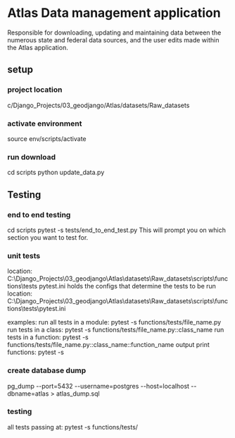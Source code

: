 # Atlas Data management application 

Responsible for downloading, updating and maintaining data between the numerous state and federal data sources, and the user edits made within the Atlas application.




## setup 

### project location
c/Django_Projects/03_geodjango/Atlas/datasets/Raw_datasets

### activate environment
source env/scripts/activate

### run download
cd scripts
python update_data.py

## Testing

### end to end testing
cd scripts
pytest -s tests/end_to_end_test.py
This will prompt you on which section you want to test for.

### unit tests
location: C:\Django_Projects\03_geodjango\Atlas\datasets\Raw_datasets\scripts\functions\tests
pytest.ini holds the configs that determine the tests to be run
location: C:\Django_Projects\03_geodjango\Atlas\datasets\Raw_datasets\scripts\functions\tests\pytest.ini

examples:
run all tests in a module: pytest -s functions/tests/file_name.py
run tests in a class: pytest -s functions/tests/file_name.py::class_name
run tests in a function: pytest -s functions/tests/file_name.py::class_name::function_name
output print functions: pytest -s


### create database dump
pg_dump --port=5432 --username=postgres --host=localhost --dbname=atlas > atlas_dump.sql


### testing
all tests passing at:
pytest -s functions/tests/